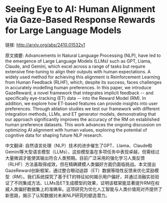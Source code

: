 # Seeing Eye to AI: Human Alignment via Gaze-Based Response Rewards for Large Language Models

链接: http://arxiv.org/abs/2410.01532v1

原文摘要:
Advancements in Natural Language Processing (NLP), have led to the emergence
of Large Language Models (LLMs) such as GPT, Llama, Claude, and Gemini, which
excel across a range of tasks but require extensive fine-tuning to align their
outputs with human expectations. A widely used method for achieving this
alignment is Reinforcement Learning from Human Feedback (RLHF), which, despite
its success, faces challenges in accurately modelling human preferences. In
this paper, we introduce GazeReward, a novel framework that integrates implicit
feedback -- and specifically eye-tracking (ET) data -- into the Reward Model
(RM). In addition, we explore how ET-based features can provide insights into
user preferences. Through ablation studies we test our framework with different
integration methods, LLMs, and ET generator models, demonstrating that our
approach significantly improves the accuracy of the RM on established human
preference datasets. This work advances the ongoing discussion on optimizing AI
alignment with human values, exploring the potential of cognitive data for
shaping future NLP research.

中文翻译:
自然语言处理（NLP）技术的进步催生了GPT、Llama、Claude和Gemini等大型语言模型（LLMs），这些模型虽在多项任务中表现卓越，但需经过大量微调才能使其输出符合人类预期。目前广泛采用的强化学习人类反馈（RLHF）方法虽取得成效，但在精确建模人类偏好方面仍面临挑战。本文提出GazeReward创新框架，通过整合眼动追踪（ET）数据等隐性反馈来优化奖励模型（RM）。我们系统探究了基于ET的特征如何揭示用户偏好，并通过消融实验验证了不同集成方法、LLMs及ET生成模型的效果，证明该框架能显著提升RM在权威人类偏好数据集上的准确率。这项研究为优化人工智能与人类价值观对齐提供了新思路，揭示了认知数据对未来NLP研究的塑造潜力。
